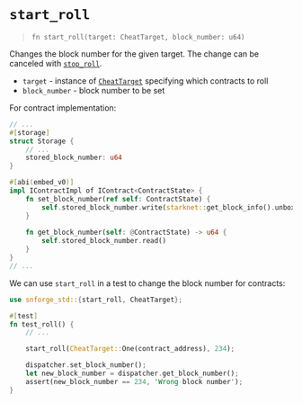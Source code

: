 # `start_roll`

> `fn start_roll(target: CheatTarget, block_number: u64)`

Changes the block number for the given target.
The change can be canceled with [`stop_roll`](./stop_roll.md).

- `target` - instance of [`CheatTarget`](./cheat_target.md) specifying which contracts to roll
- `block_number` - block number to be set

For contract implementation:

```rust
// ...
#[storage]
struct Storage {
    // ...
    stored_block_number: u64
}

#[abi(embed_v0)]
impl IContractImpl of IContract<ContractState> {
    fn set_block_number(ref self: ContractState) {
        self.stored_block_number.write(starknet::get_block_info().unbox().block_number);
    }
    
    fn get_block_number(self: @ContractState) -> u64 {
        self.stored_block_number.read()
    }
}
// ...
```

We can use `start_roll` in a test to change the block number for contracts:

```rust
use snforge_std::{start_roll, CheatTarget};

#[test]
fn test_roll() {
    // ...

    start_roll(CheatTarget::One(contract_address), 234);

    dispatcher.set_block_number();
    let new_block_number = dispatcher.get_block_number();
    assert(new_block_number == 234, 'Wrong block number');
}
```
